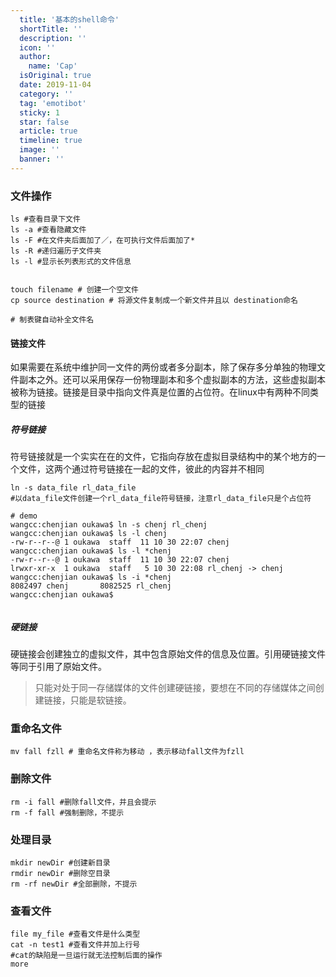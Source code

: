 ```yaml
---
  title: '基本的shell命令'
  shortTitle: ''
  description: ''
  icon: ''
  author:
    name: 'Cap'
  isOriginal: true
  date: 2019-11-04
  category: ''
  tag: 'emotibot'
  sticky: 1
  star: false
  article: true
  timeline: true
  image: ''
  banner: ''
---
```


  ### 文件操作

```shell
ls #查看目录下文件
ls -a #查看隐藏文件
ls -F #在文件夹后面加了／，在可执行文件后面加了*
ls -R #递归遍历子文件夹
ls -l #显示长列表形式的文件信息


touch filename # 创建一个空文件
cp source destination # 将源文件复制成一个新文件并且以 destination命名

# 制表键自动补全文件名

```

#### 链接文件
如果需要在系统中维护同一文件的两份或者多分副本，除了保存多分单独的物理文件副本之外。还可以采用保存一份物理副本和多个虚拟副本的方法，这些虚拟副本被称为链接。链接是目录中指向文件真是位置的占位符。在linux中有两种不同类型的链接
##### 符号链接
符号链接就是一个实实在在的文件，它指向存放在虚拟目录结构中的某个地方的一个文件，这两个通过符号链接在一起的文件，彼此的内容并不相同

```shell
ln -s data_file rl_data_file 
#以data_file文件创建一个rl_data_file符号链接，注意rl_data_file只是个占位符

# demo
wangcc:chenjian oukawa$ ln -s chenj rl_chenj
wangcc:chenjian oukawa$ ls -l chenj
-rw-r--r--@ 1 oukawa  staff  11 10 30 22:07 chenj
wangcc:chenjian oukawa$ ls -l *chenj
-rw-r--r--@ 1 oukawa  staff  11 10 30 22:07 chenj
lrwxr-xr-x  1 oukawa  staff   5 10 30 22:08 rl_chenj -> chenj
wangcc:chenjian oukawa$ ls -i *chenj
8082497 chenj		8082525 rl_chenj
wangcc:chenjian oukawa$ 


```

##### 硬链接
硬链接会创建独立的虚拟文件，其中包含原始文件的信息及位置。引用硬链接文件等同于引用了原始文件。

> 只能对处于同一存储媒体的文件创建硬链接，要想在不同的存储媒体之间创建链接，只能是软链接。

### 重命名文件

```shell
mv fall fzll # 重命名文件称为移动 ，表示移动fall文件为fzll
```

### 删除文件

```shell
rm -i fall #删除fall文件，并且会提示
rm -f fall #强制删除，不提示
```
### 
### 处理目录

```shell
mkdir newDir #创建新目录
rmdir newDir #删除空目录
rm -rf newDir #全部删除，不提示
```

### 查看文件

```shell
file my_file #查看文件是什么类型
cat -n test1 #查看文件并加上行号
#cat的缺陷是一旦运行就无法控制后面的操作
more
```

